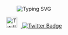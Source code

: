 <p align="center">
  <img src="https://readme-typing-svg.herokuapp.com?font=Fira+Code&size=30&pause=1000&color=FFFFFF&center=true&vCenter=true&width=800&lines=Welcome+to+Pramudya+Pratama+GitHub" alt="Typing SVG" />
</p>

<p align="center">
  <a href="https://twitter.com/pramwtf" target="_blank">
    <img src="https://cdn.jsdelivr.net/gh/simple-icons/simple-icons/icons/twitter.svg" alt="Twitter Logo" width="30" style="margin-right:10px;"/>
  </a>
  
  <a href="https://twitter.com/pramwtf" target="_blank">
    <img src="https://img.shields.io/badge/-@pramwtf-FFFFFF?style=flat&logo=twitter&logoColor=black" alt="Twitter Badge"/>
  </a>
</p>
